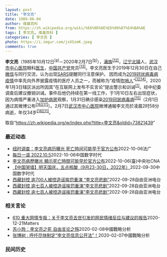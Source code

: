 ```yaml
---
layout: post
title: "李文亮"
date: 1989-06-04
author: 维基百科
from: https://zh.wikipedia.org/wiki/%E6%9D%8E%E6%96%87%E4%BA%AE
tags: [ 李文亮, 维基百科 ]
categories: [ 李文亮 ]
photo: https://i.imgur.com/jxXSzmK.jpeg
comments: true
---
```

<div class="mw-parser-output"><div id="noteTA-86a2cf6f" class="noteTA"><div class="noteTA-group"><div data-noteta-group-source="module" data-noteta-group="Medicine"></div><div data-noteta-group-source="module" data-noteta-group="地名"></div></div><div class="noteTA-local"><div data-noteta-code="zh-hans:互联网+; zh-hant:互聯網+;"></div><div data-noteta-code="zh-cn:卡洛·乌尔巴尼; zh-hk:卡爾婁·武爾班尼; zh-tw:卡洛·厄巴尼;"></div><div data-noteta-code="zh-cn:弗吉尼亚大学; zh-tw:維吉尼亞大學; zh-hk:維珍尼亞大學;"></div></div></div>

<p><b>李文亮</b>（1985年10月12日<sup id="cite_ref-3" class="reference"><a href="#cite_note-3">[a]</a></sup>－2020年2月7日<sup id="cite_ref-13" class="reference"><a href="#cite_note-13">[b]</a></sup>），<a href="/wiki/%E6%BB%A1%E6%97%8F" title="满族">满族</a><sup id="cite_ref-14" class="reference"><a href="#cite_note-14">[12]</a></sup>，<a href="/wiki/%E8%BE%BD%E5%AE%81%E7%9C%81" title="辽宁省">辽宁</a><a href="/wiki/%E5%8C%97%E9%95%87%E5%B8%82" title="北镇市">北镇</a>人，<a href="/wiki/%E6%AD%A6%E6%B1%89%E5%B8%82%E4%B8%AD%E5%BF%83%E5%8C%BB%E9%99%A2" title="武汉市中心医院">武汉市中心医院</a>眼科<a href="/wiki/%E5%8C%BB%E7%94%9F" title="医生">医生</a>，<a href="/wiki/%E4%B8%AD%E5%9B%BD%E5%85%B1%E4%BA%A7%E5%85%9A" title="中国共产党">中国共产党</a>党员<sup id="cite_ref-15" class="reference"><a href="#cite_note-15">[13]</a></sup>。李文亮医生于2019年12月30日在自己<a href="/wiki/%E5%BE%AE%E4%BF%A1" title="微信">微信</a>与同行交流，认为出现<a href="/wiki/%E5%9A%B4%E9%87%8D%E6%80%A5%E6%80%A7%E5%91%BC%E5%90%B8%E7%B3%BB%E7%B5%B1%E7%B6%9C%E5%90%88%E7%97%87" title="嚴重急性呼吸系統綜合症">SARS</a>提醒同行注意保护。 因而成为<a href="/wiki/2019%E5%86%A0%E7%8A%B6%E7%97%85%E6%AF%92%E7%97%85%E7%96%AB%E6%83%85" title="2019冠状病毒病疫情">2019冠状病毒病疫情</a>中率先向外界披露疫情的医疗人员之一，而被称为“疫情<a href="/wiki/%E5%90%B9%E5%93%A8%E4%BA%BA" title="吹哨人">吹哨人</a>”<sup id="cite_ref-财新_1-1" class="reference"><a href="#cite_note-财新-1">[1]</a></sup><sup id="cite_ref-16" class="reference"><a href="#cite_note-16">[14]</a></sup>，2020年1月3日辖区派出所因其“在互联网上发布不实言论”提出警示和训诫<sup id="cite_ref-财新_1-2" class="reference"><a href="#cite_note-财新-1">[1]</a></sup>。经中纪委调查后建议撤销训诫。事件后他仍持续在第一线工作，于1月10日左右出现症状，因为病情严重进入<a href="/wiki/%E5%8A%A0%E6%8A%A4%E7%97%85%E6%88%BF" class="mw-redirect" title="加护病房">加护病房</a>观察，1月31日确诊感染<a href="/wiki/2019%E5%86%A0%E7%8B%80%E7%97%85%E6%AF%92%E7%97%85" class="mw-redirect" title="2019冠狀病毒病">2019冠狀病毒病</a><sup id="cite_ref-监察答记者问_17-0" class="reference"><a href="#cite_note-监察答记者问-17">[15]</a></sup>（2月1日通过其微博公布<sup id="cite_ref-18" class="reference"><a href="#cite_note-18">[16]</a></sup><sup id="cite_ref-19" class="reference"><a href="#cite_note-19">[17]</a></sup>）。2月7日<a href="/wiki/%E6%AD%A6%E6%B1%89%E5%B8%82%E4%B8%AD%E5%BF%83%E5%8C%BB%E9%99%A2" title="武汉市中心医院">武汉市中心医院</a>微博通報李文亮於凌晨2时58分病逝，年仅34岁<sup id="cite_ref-20" class="reference"><a href="#cite_note-20">[18]</a></sup><sup id="cite_ref-wjw.wuhan_12-1" class="reference"><a href="#cite_note-wjw.wuhan-12">[11]</a></sup>。
</p>
</div><noscript><img src="//zh.wikipedia.org/wiki/Special:CentralAutoLogin/start?type=1x1" alt="" title="" width="1" height="1" style="border: none; position: absolute;"></noscript>
<div class="printfooter" data-nosnippet="">取自“<a dir="ltr" href="https://zh.wikipedia.org/w/index.php?title=李文亮&amp;oldid=73821439">https://zh.wikipedia.org/w/index.php?title=李文亮&amp;oldid=73821439</a>”</div><div id="recent-news"><h3>最近动态</h3><ul><li><a href="https://nodebe4.github.io/waimei/2022-10-06/%E7%BA%BD%E6%97%B6%E8%B0%83%E6%9F%A5-%E6%9D%8E%E6%96%87%E4%BA%AE%E7%97%85%E5%8E%86%E6%9B%9D%E5%85%89-%E6%AD%BB%E4%BA%A1%E6%99%82%E9%97%B4%E5%8F%AF%E8%83%BD%E6%97%A9%E4%BA%8E%E5%AE%98%E6%96%B9%E5%85%AC%E5%B8%83" title="纽时调查：李文亮病历曝光 死亡時间可能早于官方公布—— 06/10/2022 - 16:32 中国新冠疫情吹哨人李文亮染疫去世超过2年，《纽约时报》的一项视觉调查披露了李文亮之死的新细节。题为《...">纽时调查：李文亮病历曝光  死亡時间可能早于官方公布</a><time>2022-10-06</time><a class="tag">法广</a></li>
<li><a href="https://nodebe4.github.io/waimei/2022-10-06/%E6%AF%8F%E6%97%A5%E4%B8%80%E8%AF%AD-2022.10.5" title="每日一语 2022.10.5—— B医生是李文亮生前的同事，曾在李文亮的抢救现场，他提供了有关李文亮之死的第一手叙述。 相关视频：https://www.nytimes.com/video/wo...">每日一语 2022.10.5</a><time>2022-10-06</time><a class="tag">中国数字时代</a></li>
<li><a href="https://nodebe4.github.io/waimei/2022-10-06/%E6%9D%8E%E6%96%87%E4%BA%AE%E7%97%85%E6%AD%B7%E6%9B%9D%E5%85%89-%E9%A1%AF%E7%A4%BA%E6%AD%BB%E4%BA%A1%E6%99%82%E9%96%93%E5%8F%AF%E8%83%BD%E6%97%A9%E6%96%BC%E5%AE%98%E6%96%B9%E5%85%AC%E5%B8%83" title="李文亮病歷曝光 顯示死亡時間可能早於官方公布—— （中央社台北6日電）中國COVID-19吹哨人李文亮染疫去世逾2年，外媒引述一名李文亮同事提供的資料，今天揭露當時接受治療的細節，以及政府如何進...">李文亮病歷曝光  顯示死亡時間可能早於官方公布</a><time>2022-10-06</time><a class="tag">(臺)中央社CNA</a></li>
<li><a href="https://nodebe4.github.io/waimei/2022-09-30/%E4%B8%AD%E5%9B%BD%E5%93%AD%E5%A2%99-%E6%98%8E%E5%A4%A9%E5%9B%BD%E5%BA%86-%E4%BA%94%E7%82%B9%E6%A0%B8%E9%85%B8-9%E6%9C%8823-30%E6%97%A5-2022%E5%B9%B4" title="【中国哭墙】明天国庆，五点核酸（9月23-30日，2022年）—— CDT 档案卡 标题：【中国哭墙】明天国庆，五点核酸（9月23-30日，2022年）作者：李文亮医生微博下的留言者主题归类：中...">【中国哭墙】明天国庆，五点核酸（9月23-30日，2022年）</a><time>2022-09-30</time><a class="tag">中国数字时代</a></li>
<li><a href="https://nodebe4.github.io/waimei/2022-09-28/%E8%A5%BF%E8%97%8F%E5%B0%81%E6%8E%A7-%E9%80%BE700%E4%BA%BA%E8%A2%AB%E6%8E%A7%E9%80%A0%E8%B0%A3%E6%8C%A8%E7%BD%9A%E9%87%8D%E6%BC%94-%E6%9D%8E%E6%96%87%E4%BA%AE%E6%82%B2%E5%89%A7" title="西藏封控 逾700人被控造谣挨罚重演 “李文亮悲剧”—— 在印度的西藏人权组织发布消息指出，中国政府在西藏进行大抓捕，严厉打击所谓“散布疫情谣言”者，逾700人遭行政处罚，日喀则已有七人被起诉。...">西藏封控 逾700人被控造谣挨罚重演 “李文亮悲剧”</a><time>2022-09-28</time><a class="tag">自由亚洲电台</a></li>
<li><a href="https://nodebe4.github.io/waimei/2022-09-28/%E8%A5%BF%E8%97%8F%E5%B0%81%E6%8E%A7-%E9%80%BE%E4%B8%83%E7%99%BE%E4%BA%BA%E8%A2%AB%E6%8E%A7%E9%80%A0%E8%B0%A3%E6%8C%A8%E7%BD%9A%E9%87%8D%E6%BC%94-%E6%9D%8E%E6%96%87%E4%BA%AE%E6%82%B2%E5%89%A7" title="西藏封控 逾七百人被控造谣挨罚重演“李文亮悲剧”—— 在印度的西藏人权组织发布消息指出，中国政府在西藏进行大抓捕，严厉打击所谓&quot;散布疫情谣言&quot;者，逾七百人遭行政处罚，日喀则已...">西藏封控 逾七百人被控造谣挨罚重演“李文亮悲剧”</a><time>2022-09-28</time><a class="tag">自由亚洲电台</a></li>
<li><a href="https://nodebe4.github.io/waimei/2022-09-28/%E8%A5%BF%E8%97%8F%E5%B0%81%E6%8E%A7-%E9%80%BE%E4%B8%83%E7%99%BE%E4%BA%BA%E8%A2%AB%E6%8E%A7%E9%80%A0%E8%B0%A3%E6%8C%A8%E7%BD%9A%E9%87%8D%E6%BC%94-%E6%9D%8E%E6%96%87%E4%BA%AE%E6%82%B2%E5%89%A7" title="西藏封控 逾七百人被控造谣挨罚重演”李文亮悲剧”—— 在印度的西藏人权组织发布消息指出，中国政府在西藏进行大抓捕，严厉打击所谓&quot;散布疫情谣言&quot;者，逾七百人遭行政处罚，日喀则已...">西藏封控 逾七百人被控造谣挨罚重演"李文亮悲剧"</a><time>2022-09-28</time><a class="tag">自由亚洲电台</a></li>
</ul></div><div id="open-opinion"><h3>相关言论</h3><ul><li><a href="https://nodebe4.github.io/opinion/2020-12-21/610-%E9%87%8D%E5%A4%A7%E7%BD%91%E6%83%85%E4%B8%93%E6%8A%A5-%E5%85%B3%E4%BA%8E%E6%9D%8E%E6%96%87%E4%BA%AE%E5%8E%BB%E4%B8%96%E5%BC%95%E5%8F%91%E7%9A%84%E7%BD%91%E6%B0%91%E6%83%85%E7%BB%AA%E5%8F%8D%E5%BA%94%E4%B8%8E%E5%BB%BA%E8%AE%AE%E7%9A%84%E6%8A%A5%E5%91%8A/" title="野兽爱智慧">610 重大网情专报：关于李文亮去世引发的网民情绪反应与建议的报告</a><time>2020-12-21</time><a class="tag">Matters</a></li>
<li><a href="https://nodebe4.github.io/opinion/2020-02-08/%E8%8B%8F%E5%B0%8F%E7%8E%B2-%E6%9D%8E%E6%96%87%E4%BA%AE%E4%B9%8B%E6%AD%BB-%E8%87%AA%E7%94%B1%E8%A8%80%E8%AE%BA%E4%B9%8B%E6%AE%87/" title="苏小玲">苏小玲：李文亮之死 自由言论之殇</a><time>2020-02-08</time><a class="tag">中國戰略分析</a></li>
<li><a href="https://nodebe4.github.io/opinion/2020-02-07/%E5%BC%A0%E5%8D%9A%E6%A0%91-%E5%91%BC%E5%90%81%E5%B0%BD%E5%BF%AB%E5%88%B6%E5%AE%9A-%E6%9D%8E%E6%96%87%E4%BA%AE%E4%BF%A1%E6%81%AF%E5%85%AC%E5%BC%80%E6%B3%95/" title="张博树">张博树 : 呼吁尽快制定“李文亮信息公开法”！</a><time>2020-02-07</time><a class="tag">中國戰略分析</a></li>
</ul></div><div id="mjls-record"><h3>民间历史</h3><ul></ul></div>